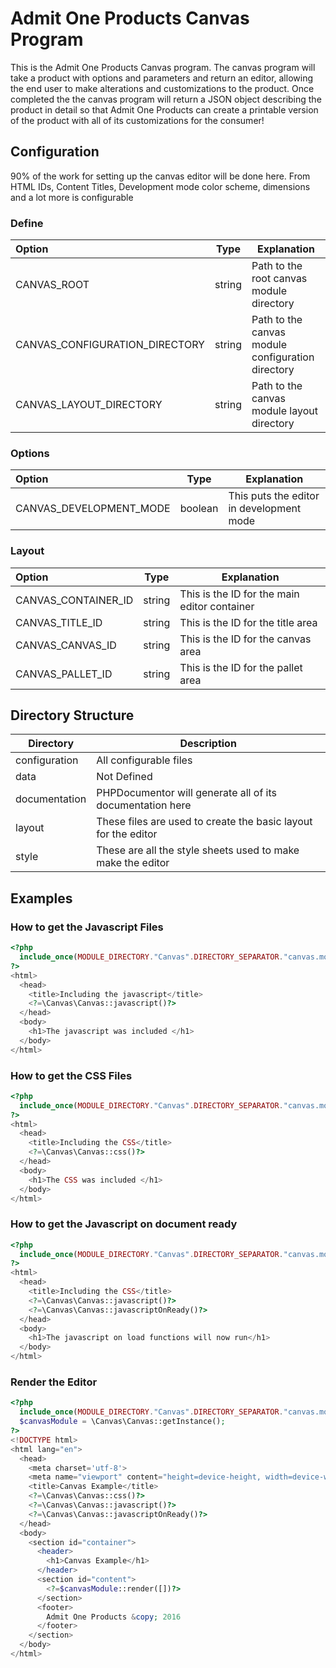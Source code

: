 # Admit One Products Canvas Program

This is the Admit One Products Canvas program. The canvas program will take a product with options and parameters and 
return an editor, allowing the end user to make alterations and customizations to the product. Once completed the 
the canvas program will return a JSON object describing the product in detail so that Admit One Products can create
a printable version of the product with all of its customizations for the consumer!

## Configuration
90% of the work for setting up the canvas editor will be done here. From HTML IDs, Content Titles, Development mode
color scheme, dimensions and a lot more is configurable

### Define
Option | Type | Explanation
:--- | :---: | ---
CANVAS_ROOT | string | Path to the root canvas module directory
CANVAS_CONFIGURATION_DIRECTORY | string | Path to the canvas module configuration directory
CANVAS_LAYOUT_DIRECTORY | string | Path to the canvas module layout directory

### Options 
Option | Type | Explanation
:--- | :---: | ---
CANVAS_DEVELOPMENT_MODE | boolean | This puts the editor in development mode

### Layout
Option | Type | Explanation
:--- | :---: | ---
CANVAS_CONTAINER_ID | string |  This is the ID for the main editor container
CANVAS_TITLE_ID | string | This is the ID for the title area
CANVAS_CANVAS_ID | string | This is the ID for the canvas area
CANVAS_PALLET_ID | string | This is the ID for the pallet area


## Directory Structure
Directory | Description 
--- | --- 
configuration | All configurable files
data | Not Defined
documentation | PHPDocumentor will generate all of its documentation here
layout | These files are used to create the basic layout for the editor
style | These are all the style sheets used to make make the editor

## Examples
### How to get the Javascript Files
```php
<?php
  include_once(MODULE_DIRECTORY."Canvas".DIRECTORY_SEPARATOR."canvas.module.php"); 
?>
<html>
  <head>
    <title>Including the javascript</title>
    <?=\Canvas\Canvas::javascript()?>
  </head>
  <body>
    <h1>The javascript was included </h1>
  </body>
</html>
```
### How to get the CSS Files
```php
<?php
  include_once(MODULE_DIRECTORY."Canvas".DIRECTORY_SEPARATOR."canvas.module.php");
?>
<html>
  <head>
    <title>Including the CSS</title>
    <?=\Canvas\Canvas::css()?>
  </head>
  <body>
    <h1>The CSS was included </h1>
  </body>
</html>
```
### How to get the Javascript on document ready
```php
<?php
  include_once(MODULE_DIRECTORY."Canvas".DIRECTORY_SEPARATOR."canvas.module.php");
?>
<html>
  <head>
    <title>Including the CSS</title>
    <?=\Canvas\Canvas::javascript()?>
    <?=\Canvas\Canvas::javascriptOnReady()?>
  </head>
  <body>
    <h1>The javascript on load functions will now run</h1>
  </body>
</html>
```
### Render the Editor 
```php
<?php
  include_once(MODULE_DIRECTORY."Canvas".DIRECTORY_SEPARATOR."canvas.module.php");
  $canvasModule = \Canvas\Canvas::getInstance();
?>
<!DOCTYPE html>
<html lang="en">
  <head>
    <meta charset='utf-8'>
    <meta name="viewport" content="height=device-height, width=device-width, initial-scale=1.0">
    <title>Canvas Example</title>
    <?=\Canvas\Canvas::css()?>
    <?=\Canvas\Canvas::javascript()?>
    <?=\Canvas\Canvas::javascriptOnReady()?>
  </head>
  <body>
    <section id="container">
      <header>
        <h1>Canvas Example</h1>
      </header>
      <section id="content">
        <?=$canvasModule::render([])?>
      </section>
      <footer>
        Admit One Products &copy; 2016
      </footer>
    </section>
  </body>
</html>
```


